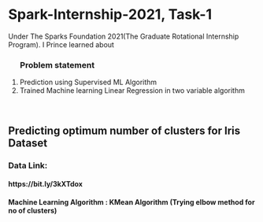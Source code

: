 # Spark-Internship-2021, Task-1
Under The Sparks Foundation 2021(The Graduate Rotational Internship Program). I Prince learned about<br>
<ol>
 <h3>Problem statement</h3>
 <li>Prediction using Supervised ML Algorithm</li>
 <li> Trained Machine learning Linear Regression in two variable algorithm</li>
</ol>
<br>
<h2> Predicting optimum number of clusters for Iris Dataset </h2>
<h3> Data Link: </h3> <h4> https://bit.ly/3kXTdox</h4>
<h4> Machine Learning Algorithm : KMean Algorithm (Trying elbow method for no of clusters)</h4>

